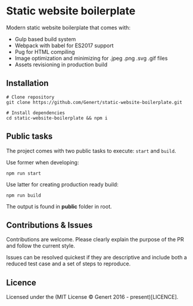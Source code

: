 # Static website boilerplate
Modern static website boilerplate that comes with:
* Gulp based build system
* Webpack with babel for ES2017 support
* Pug for HTML compiling
* Image optimization and minimizing for .jpeg .png .svg .gif files
* Assets revisioning in production build

## Installation
```shell
# Clone repository
git clone https://github.com/Genert/static-website-boilerplate.git

# Install dependencies
cd static-website-boilerplate && npm i
```

## Public tasks
The project comes with two public tasks to execute: `start` and `build`.

Use former when developing:
```shell
npm run start
```

Use latter for creating production ready build:
```shell
npm run build
```

The output is found in **public** folder in root.

## Contributions & Issues
Contributions are welcome. Please clearly explain the purpose of the PR and follow the current style.

Issues can be resolved quickest if they are descriptive and include both a reduced test case and a set of steps to reproduce.

## Licence
Licensed under the (MIT License © Genert 2016 - present)[LICENCE].
